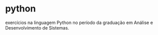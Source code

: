 # python
exercícios na linguagem Python no período da graduação em Análise e Desenvolvimento de Sistemas.
